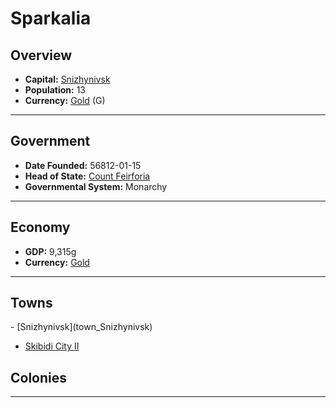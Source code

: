 <!--UNDEDITED FILE, remove this entire line if this file has been edited!-->
# <!--NAME-->Sparkalia<!--NAME-->

## Overview

- **Capital:** <!--CAPITAL_LINK-->[Snizhynivsk](Snizhynivsk_town)<!--CAPITAL_LINK-->
- **Population:** <!--POPULATION-->13<!--POPULATION-->
- **Currency:** <!--CURRENCY_LINK-->[Gold](Gold_currency)<!--CURRENCY_LINK--> (<!--CURRENCY_ABV-->G<!--CURRENCY_ABV-->)

---

## Government

- **Date Founded:** <!--FOUNDED-->56812-01-15<!--FOUNDED-->
- **Head of State:** <!--LEADER_TITLE_LINK-->[Count Feirforia](Feirforia_user)<!--LEADER_TITLE_LINK-->
- **Governmental System:** <!--GOVERNMENT-->Monarchy<!--GOVERNMENT-->

---

## Economy

- **GDP:** <!--GDP-->9,315g<!--GDP-->
- **Currency:** <!--CURRENCY_LINK-->[Gold](Gold_currency)<!--CURRENCY_LINK-->

---

## Towns

<!--TOWNS-->- [Snizhynivsk](town_Snizhynivsk)
- [Skibidi City II](town_Skibidi_City_II)<!--TOWNS-->

## Colonies

<!--COLONIES--><!--COLONIES-->

---